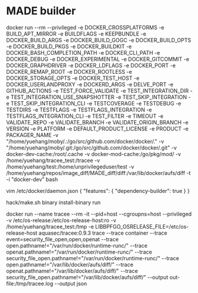 # MADE builder

docker run --rm --privileged  -e DOCKER_CROSSPLATFORMS -e BUILD_APT_MIRROR -e BUILDFLAGS -e KEEPBUNDLE -e DOCKER_BUILD_ARGS -e DOCKER_BUILD_GOGC -e DOCKER_BUILD_OPTS -e DOCKER_BUILD_PKGS -e DOCKER_BUILDKIT -e DOCKER_BASH_COMPLETION_PATH -e DOCKER_CLI_PATH -e DOCKER_DEBUG -e DOCKER_EXPERIMENTAL -e DOCKER_GITCOMMIT -e DOCKER_GRAPHDRIVER -e DOCKER_LDFLAGS -e DOCKER_PORT -e DOCKER_REMAP_ROOT -e DOCKER_ROOTLESS -e DOCKER_STORAGE_OPTS -e DOCKER_TEST_HOST -e DOCKER_USERLANDPROXY -e DOCKERD_ARGS -e DELVE_PORT -e GITHUB_ACTIONS -e TEST_FORCE_VALIDATE -e TEST_INTEGRATION_DIR -e TEST_INTEGRATION_USE_SNAPSHOTTER -e TEST_SKIP_INTEGRATION -e TEST_SKIP_INTEGRATION_CLI -e TESTCOVERAGE -e TESTDEBUG -e TESTDIRS -e TESTFLAGS -e TESTFLAGS_INTEGRATION -e TESTFLAGS_INTEGRATION_CLI -e TEST_FILTER -e TIMEOUT -e VALIDATE_REPO -e VALIDATE_BRANCH -e VALIDATE_ORIGIN_BRANCH -e VERSION -e PLATFORM -e DEFAULT_PRODUCT_LICENSE -e PRODUCT -e PACKAGER_NAME -v "/home/yuehang/moby/.:/go/src/github.com/docker/docker/." -v "/home/yuehang/moby/.git:/go/src/github.com/docker/docker/.git" -v docker-dev-cache:/root/.cache -v docker-mod-cache:/go/pkg/mod/  -v /home/yuehang/tracee_test:/tracee -v /home/yuehang/test:/home/unprivilegeduser/test  -v /home/yuehang/repos/image_diff/MADE_diff/diff:/var/lib/docker/aufs/diff -t -i "docker-dev" bash


vim /etc/docker/daemon.json
{
  "features": {
    "dependency-builder": true
  }
}

hack/make.sh binary install-binary run


docker run --name tracee --rm -it --pid=host --cgroupns=host --privileged -v /etc/os-release:/etc/os-release-host:ro -v /home/yuehang/tracee_test:/tmp -e LIBBPFGO_OSRELEASE_FILE=/etc/os-release-host aquasec/tracee:0.9.3 trace --trace container --trace event=security_file_open,open,openat --trace open.pathname!="/var/run/docker/runtime-runc/" --trace openat.pathname!="/var/run/docker/runtime-runc/" --trace security_file_open.pathname!="/var/run/docker/runtime-runc/" --trace open.pathname!="/var/lib/docker/aufs/diff/" --trace openat.pathname!="/var/lib/docker/aufs/diff/" --trace security_file_open.pathname!="/var/lib/docker/aufs/diff/" --output out-file:/tmp/tracee.log --output json
